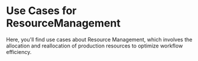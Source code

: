 # Use Cases for ResourceManagement
Here, you'll find use cases about Resource Management, which involves the allocation and reallocation of production resources to optimize workflow efficiency.
